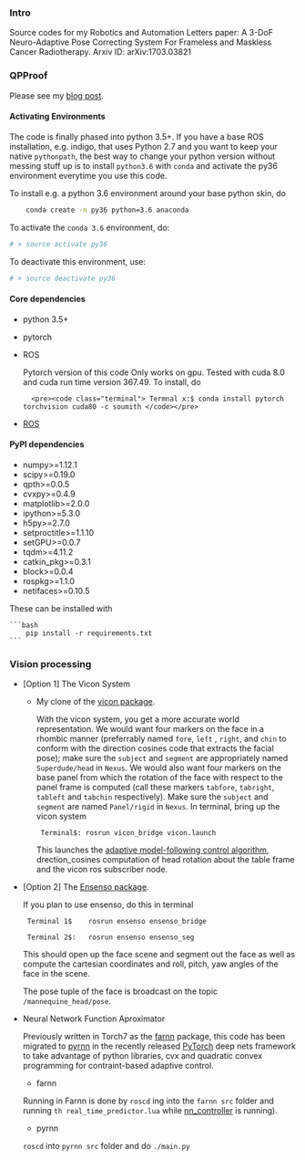 ### Intro

Source codes for my Robotics and Automation Letters paper: A 3-DoF Neuro-Adaptive Pose Correcting System For Frameless and Maskless Cancer Radiotherapy.  Arxiv ID: arXiv:1703.03821

### QPProof

Please see my [blog post](http://lakehanne.github.io/QP-Layer-MRAS).

#### Activating Environments 

The code is finally phased into python 3.5+. If you have a base ROS installation, e.g. indigo, that uses
 Python 2.7 and you want to keep your native `pythonpath`, the best way to change your python version 
 without messing stuff up is to install `python3.6` with `conda` and activate the py36 environment
 everytime you use this code.

To install e.g. a python 3.6 environment around your base python skin, do

```bash
	conda create -n py36 python=3.6 anaconda
```

To activate the `conda 3.6`  environment, do:

```bash
# > source activate py36
```

To deactivate this environment, use:

```bash
# > source deactivate py36
```
#### Core dependencies
- python 3.5+
- pytorch
- ROS
	
	Pytorch version of this code Only works on gpu. Tested with cuda 8.0 and cuda run time version 367.49. 
	To install, do
		
		<pre><code class="terminal"> Termnal x:$ conda install pytorch torchvision cuda80 -c soumith </code></pre>
	
- [ROS](http://wiki.ros.org/indigo/Installation/Ubuntu)

#### PyPI dependencies 
- numpy>=1.12.1
- scipy>=0.19.0
- qpth>=0.0.5
- cvxpy>=0.4.9
- matplotlib>=2.0.0
- ipython>=5.3.0
- h5py>=2.7.0
- setproctitle>=1.1.10
- setGPU>=0.0.7
- tqdm>=4.11.2
- catkin_pkg>=0.3.1
- block>=0.0.4
- rospkg>=1.1.0
- netifaces>=0.10.5

These can be installed with 

	```bash
		pip install -r requirements.txt
	```

### Vision processing

- [Option 1] The Vicon System
	- My clone of the [vicon package](https://github.com/lakehanne/superchicko/tree/indigo-devel/vicon).

		With the vicon system, you get a more accurate world representation. We would want four markers on the face in a rhombic manner (preferrably named `fore`, `left` , `right`, and `chin` to conform with the direction cosines code that extracts the facial pose); make sure the `subject` and `segment` are appropriately named `Superdude/head` in `Nexus`. We would also want four markers on the base panel from which the rotation of the face with respect to the panel frame is computed (call these markers `tabfore`, `tabright`, `tableft` and `tabchin` respectively). Make sure the `subject` and `segment` are named `Panel/rigid` in `Nexus`. In terminal, bring up the vicon system
		
		<pre class="terminal"><code> Terminal$:	rosrun vicon_bridge vicon.launch</pre></code>

		This launches the [adaptive model-following control algorithm](/nn_controller), drection_cosines computation of head rotation about the table frame and the vicon ros subscriber node.
		
- [Option 2] The [Ensenso package](https://github.com/lakehanne/ensenso).

	If you plan to use ensenso, do this in terminal

	<pre class="terminal"><code> Terminal 1$	rosrun ensenso ensenso_bridge </pre></code>
	<pre class="terminal"><code> Terminal 2$:	rosrun ensenso ensenso_seg </pre></code>
	
	This should open up the face scene and segment out the face as well as compute the cartesian coordinates and roll, pitch, yaw angles of the face in the scene.

	The pose tuple of the face is broadcast on the topic `/mannequine_head/pose`.

- 	Neural Network Function Aproximator

	Previously written in Torch7 as the [farnn](/farnn) package, this code has been migrated to [pyrnn](/pyrnn) in the recently released [PyTorch](pytorch) deep nets framework to take advantage of python libraries, cvx and quadratic convex programming for contraint-based adaptive control.

	- farnn

	Running in Farnn is done by `roscd` ing into the `farnn src` folder and running `th real_time_predictor.lua` while [nn_controller](/nn_controller) is running).

	- pyrnn

	`roscd` into `pyrnn src` folder and do `./main.py`


